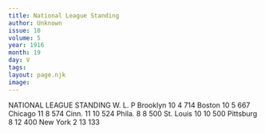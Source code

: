```yaml
---
title: National League Standing
author: Unknown
issue: 10
volume: 5
year: 1916
month: 19
day: V
tags:
layout: page.njk
image:
---
```

NATIONAL LEAGUE STANDING   			W. L. P   Brooklyn		10  4 714   Boston		10  5 667   Chicago		11  8 574   Cinn.			11 10 524   Phila.		 8   8  500   St. Louis		10 10 500   Pittsburg		 8  12 400   New York		 2  13 133   

